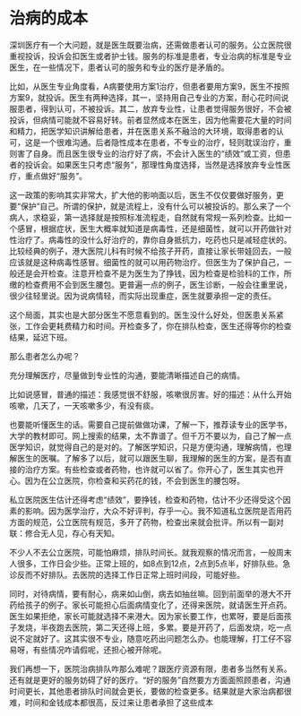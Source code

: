 # 治病的成本

深圳医疗有一个大问题，就是医生既要治病，还需做患者认可的服务。公立医院很重视投诉，投诉会扣医生或者护士钱。服务的标准是患者，专业治病的标准是专业医生，在一些情况下，患者认可的服务和专业的医疗是矛盾的。

比如，从医生专业角度看，A病要使用方案1治疗，但患者要用方案9，医生不按照方案9，就投诉。医生有两种选择，其一，坚持用自己专业的方案，耐心花时间说服患者，得到认可，不被投诉。其二，放弃专业性，让患者觉得服务很好，不会被投诉，但病情可能就不容易好转。前者显然成本在医生，因为他需要花大量的时间和精力，把医学知识讲解给患者，并在医患关系不融洽的大环境，取得患者的认可，这是一个很难沟通。后者隐性成本在患者，不专业的治疗，轻则耽误治疗，重则害了自身。而且医生很专业的治疗好了病，不会计入医生的“绩效”或工资，但患者的投诉会。如果医生只考虑“服务”，那理性角度选择，当然是选择放弃专业性医疗，重点做好“服务”。

这一政策的影响其实非常大，扩大他的影响面以后，医生不仅仅要做好服务，更要“保护”自己。所谓的保护，就是流程上，没有什么可以被投诉的。那么来了一个病人，求稳妥，第一选择就是按照标准流程走，自然就有常规一系列检查。比如一个感冒，根据症状，医生大概率就知道是病毒性，还是细菌性，就可以开药做针对性治疗了。病毒性的没什么好治疗的，靠你自身抵抗力，吃药也只是减轻症状的。比较经典的例子，港大医院儿科有时候不给孩子开药，直接让家长带娃回去，一般应该就是这种病毒性感冒。细菌性的就可以用药物治疗。但医生为了保护自己，一般还是会开检查。注意开检查不是为医生为了挣钱，因为检查是检验科的工作，所缴的检查费用不会到医生腰包。更普遍一点的例子，医生诊断，一般会往重里说，很少往轻里说。因为说病情轻，而实际出现重症，医生就要承担一定的责任。

这个局面，其实也是大部分医生不愿意看到的。医生没什么好处，但医患关系紧张，工作会更耗费精力和时间。开检查多了，你在排队检查，医生还得等你的检查结果，延迟下班。

那么患者怎么办呢？

充分理解医疗，尽量做到专业性的沟通，要能清晰描述自己的病情。

比如说感冒，普通的描述：我感觉很不舒服，咳嗽很厉害。好的描述：从什么开始咳嗽，几天了，一天咳嗽多少，有没有痰。

也要能听懂医生的话。需要自己提前做做功课，了解一下，推荐读专业的医学书，大学的教材即可。网上搜索的结果，太不靠谱了。但千万不要以为，自己了解一点医学知识，就觉得自己的是对的。了解医学知识，只是方便沟通，理解病情，也理解医生的医嘱。了解多了以后，就可以跟医生聊，我理解的医生的方案，是否有直接的治疗方案。有些检查或者药物，也许就可以省了。你开心了，医生其实也开心。因为在公立医院，你检查和买药花的钱，不会到医生的腰包呀。

私立医院医生估计还得考虑“绩效”，要挣钱，检查和药物，估计不少还得受这个因素的影响。因为医学治疗，大众不好评判，存乎一心。我不知道私立医院是否用药方面的规范，公立医院有规范，多开了药物，检查出来就会批评。所以有一副对联：修合无人见，存心有天知。

不少人不去公立医院，可能怕麻烦，排队时间长。就我观察的情况而言，一般周末人很多，工作日会少些。正常上班的，如8点到12点，2点到5点半，好排队些。急诊反而不好排队。去医院的选择工作日正常上班时间段，可能好些。

同时，对待病情，要有耐心，病来如山倒，病去如抽丝嘛。回到前面举的港大不开药给孩子的例子。家长可能担心后面病情变化了，还得来医院，就请医生开点药。医生如果拒绝，家长可能就选择不来港大。因为家长要工作，也累呀，要是后面孩子发烧，半夜跑去医院，第二天还得上班，多累。要是开药了，后面发烧，吃一点说不定就好了。这其实很不专业，随意吃药出问题怎么办。也能理解，打工仔不容易呀，有些情况咋请假呢，还担心被开除呢。

我们再想一下，医院治病排队咋那么难呢？跟医疗资源有限，患者多当然有关系。还有就是更好的服务妨碍了好的医疗。“好的服务”自然要方方面面照顾患者，沟通时间更长，其他患者排队时间就会更长，要做的检查更多。结果就是大家治病都很难，时间和金钱成本都很高，反过来让患者承担了这些成本